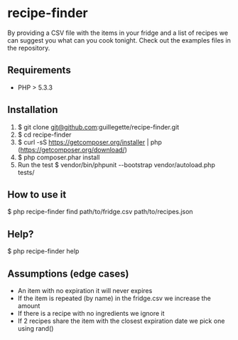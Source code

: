 # recipe-finder
By providing a CSV file with the items in your fridge and a list of recipes we can suggest you what can you cook tonight. Check out the examples files in the repository.

## Requirements
- PHP > 5.3.3

## Installation
1. $ git clone git@github.com:guillegette/recipe-finder.git
2. $ cd recipe-finder
3. $ curl -sS https://getcomposer.org/installer | php (https://getcomposer.org/download/)
4. $ php composer.phar install
5. Run the test $ vendor/bin/phpunit --bootstrap vendor/autoload.php tests/

## How to use it
$ php recipe-finder find path/to/fridge.csv path/to/recipes.json

## Help?
$ php recipe-finder help 

## Assumptions (edge cases)
- An item with no expiration it will never expires
- If the item is repeated (by name) in the fridge.csv we increase the amount
- If there is a recipe with no ingredients we ignore it
- If 2 recipes share the item with the closest expiration date we pick one using rand()
